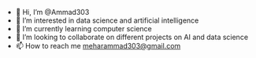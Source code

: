 - 👋 Hi, I’m @Ammad303
- 👀 I’m interested in data science and artificial intelligence
- 🌱 I’m currently learning computer science
- 💞️ I’m looking to collaborate on different projects on AI and data science
- 📫 How to reach me meharammad303@gmail.com

<!---
Ammad303/Ammad303 is a ✨ special ✨ repository because its `README.md` (this file) appears on your GitHub profile.
You can click the Preview link to take a look at your changes.
--->
